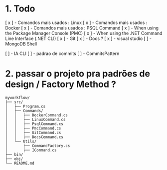 # 1. Todo

[ x ] - Comandos mais usados : Linux
[ x ] - Comandos mais usados : Docker
[ x ] - Comandos mais usados : PSQL Command
[ x ] - When using the Package Manager Console (PMC)
[ x ] - When using the .NET Command Line Interface (.NET CLI)
[ x ] - Git
[ x ] - Docs ?
[ x ] - visual studio
[ ] - MongoDB Shell

[ ] - IA CLI
[ ] - padrao de commits
[ ] - CommitsPattern


# 2. passar o projeto pra padrões de design / Factory Method ?


```
myworkflow/
├── src/
│   ├── Program.cs
│   ├── Commands/
│   │   ├── DockerCommand.cs
│   │   ├── LinuxCommand.cs
│   │   ├── PsqlCommand.cs
│   │   ├── PmcCommand.cs
│   │   ├── GitCommand.cs
│   │   ├── DocsCommand.cs
│   └── Utils/
│       ├── CommandFactory.cs
│       ├── ICommand.cs
├── bin/
├── obj/
└── README.md
```